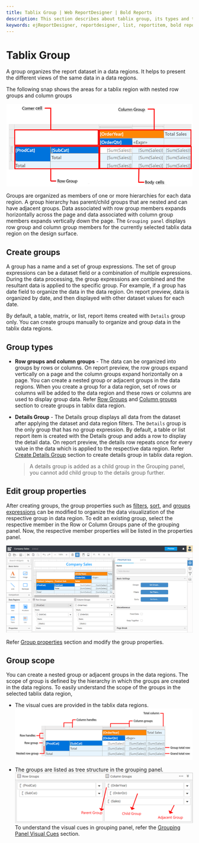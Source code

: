 ```yaml
---
title: Tablix Group | Web ReportDesigner | Bold Reports
description: This section describes about tablix group, its types and the behaviour in tablix data regions in Bold Report Designer
keywords: ejReportDesigner, reportdesigner, list, reportitem, bold reports, documentation, help, ej, user guide, demo, samples, bold reports, bold reporting, group scopes, tablix
---
```


# Tablix Group

A group organizes the report dataset in a data regions. It helps to present the different views of the same data in a data regions.

The following snap shows the areas for a tablix region with nested row groups and column groups

![Tablix Groups](/static/assets/on-premise/images/report-designer/report-items/tablix/tablix-areas.png)

Groups are organized as members of one or more hierarchies for each data region. A group hierarchy has parent/child groups that are nested and can have adjacent groups. Data associated with row group members expands horizontally across the page and data associated with column group members expands vertically down the page. The `Grouping panel` displays row group and column group members for the currently selected tablix data region on the design surface.

## Create groups

A group has a name and a set of group expressions. The set of group expressions can be a dataset field or a combination of multiple expressions. During the data processing, the group expressions are combined and the resultant data is applied to the specific group. For example, if a group has
date field to organize the data in the data region. On report preview, data is organized by date, and then displayed with other dataset values for each date.

By default, a table, matrix, or list, report items created with `Details` group only. You can create groups manually to organize and group data in the tablix data regions.

## Group types

* **Row groups and column groups** - The data can be organized into groups by rows or columns. On report preview, the row groups expand vertically on a page and the column groups expand horizontally on a page. You can create a nested group or adjacent groups in the data regions. When you create a group for a data region, set of rows or columns will be added to the data region and these rows or columns are used to display group data. Refer [Row Groups](./../../../report-items/tablix/insert-or-delete-a-row-group-ssrs/) and [Column groups](./../../../report-items/tablix/insert-or-delete-a-column-group-ssrs/) section to create groups in tablix data region.

* **Details Group** - The Details group displays all data from the dataset after applying the dataset and data region filters. The `Details` group is the only group that has no group expression. By default, a table or list report item is created with the Details group and adds a row to display the detail data. On report preview, the details row repeats once for every value in the data which is applied to the respective data region. Refer [Create Details Group](./../../../report-items/tablix/add-or-delete-a-details-group-ssrs/) section to create details group in tablix data region.
   > A details group is added as a child group in the Grouping panel, you cannot add child group to the details group further.

## Edit group properties

After creating groups, the group properties such as [filters](./../../../compose-report/filter-data/), [sort](./../../../compose-report/sort-data/), and [groups expressions](./../../../compose-report/group-data/) can be modified to organize the data visualization of the respective group in data region. To edit an existing group, select the respective member in the Row or Column Groups pane of the grouping panel. Now, the respective member properties will be listed in the properties panel.

![Open group member properties](/static/assets/on-premise/images/report-designer/report-items/tablix/open-group-member-properties.png)

Refer [Group properties](./../../../report-items/tablix/member-properties/#group-member-properties) section and modify the group properties.

## Group scope

You can create a nested group or adjacent groups in the data regions. The scope of group is defined by the hierarchy in which the groups are created in the data regions. To easily understand the scope of the groups in the selected tablix data region,

* The visual cues are provided in the tablix data regions.
![Groups and total ](/static/assets/on-premise/images/report-designer/report-items/tablix/groups-and-total-sketch.png)

* The groups are listed as tree structure in the grouping panel.
![Group types sketch](/static/assets/on-premise/images/report-designer/report-items/tablix/group-types-sketch.png)
To understand the visual cues in grouping panel, refer the [Grouping Panel Visual Cues](./../../../report-items/tablix/grouping-panel/#visual-cues) section.
